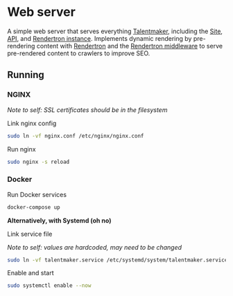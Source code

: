 # Web server

A simple web server that serves everything [Talentmaker](https://github.com/talentmaker), including the [Site](https://github.com/talentmaker/site), [API](https://github.com/talentmaker/api), and [Rendertron instance](https://github.com/talentmaker/web-server/tree/master/rendertron). Implements dynamic rendering by pre-rendering content with [Rendertron](https://github.com/GoogleChrome/rendertron) and the [Rendertron middleware](https://github.com/talentmaker/rendertronmiddleware) to serve pre-rendered content to crawlers to improve SEO.

## Running

### NGINX

_Note to self: SSL certificates should be in the filesystem_

Link nginx config

```sh
sudo ln -vf nginx.conf /etc/nginx/nginx.conf
```

Run nginx

```sh
sudo nginx -s reload
```

### Docker

Run Docker services

```sh
docker-compose up
```

**Alternatively, with Systemd (oh no)**

Link service file

_Note to self: values are hardcoded, may need to be changed_

```sh
sudo ln -vf talentmaker.service /etc/systemd/system/talentmaker.service
```

Enable and start

```sh
sudo systemctl enable --now
```
